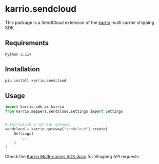 # karrio.sendcloud

This package is a SendCloud extension of the [karrio](https://pypi.org/project/karrio) multi carrier shipping SDK.

## Requirements

`Python 3.11+`

## Installation

```bash
pip install karrio.sendcloud
```

## Usage

```python
import karrio.sdk as karrio
from karrio.mappers.sendcloud.settings import Settings


# Initialize a carrier gateway
sendcloud = karrio.gateway["sendcloud"].create(
    Settings(
        ...
    )
)
```

Check the [Karrio Mutli-carrier SDK docs](https://docs.karrio.io) for Shipping API requests
